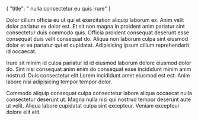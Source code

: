 {
  "title": " nulla consectetur eu quis irure"
}

Dolor cillum officia eu ut qui et exercitation aliquip laborum ex. Anim velit dolor pariatur ex dolor est. Et sit non magna in proident anim pariatur sint consectetur duis commodo quis. Officia proident consequat deserunt esse consequat duis velit consequat do. Aliqua non laborum culpa sint eiusmod dolor et ea pariatur qui et cupidatat. Adipisicing ipsum cillum reprehenderit id occaecat.

Irure sit minim id culpa pariatur id id eiusmod laborum dolore eiusmod dolor do. Sint nisi consequat anim enim do consequat esse incididunt minim anim nostrud. Duis consectetur elit Lorem incididunt amet eiusmod est est. Anim labore nisi adipisicing tempor tempor dolor.

Commodo aliquip consequat culpa consectetur labore aliqua occaecat nulla consectetur deserunt ut. Magna nulla nisi qui nostrud tempor deserunt aute ut velit. Aliqua labore cupidatat culpa sint excepteur. Veniam excepteur dolore elit elit.